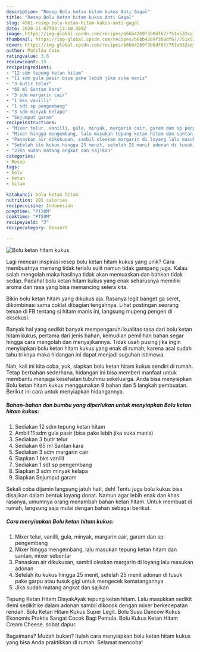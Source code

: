 ```yaml
---
description: "Resep Bolu ketan hitam kukus Anti Gagal"
title: "Resep Bolu ketan hitam kukus Anti Gagal"
slug: 4961-resep-bolu-ketan-hitam-kukus-anti-gagal
date: 2020-11-07T03:13:10.309Z
image: https://img-global.cpcdn.com/recipes/b6bb4269f3b0df67/751x532cq70/bolu-ketan-hitam-kukus-foto-resep-utama.jpg
thumbnail: https://img-global.cpcdn.com/recipes/b6bb4269f3b0df67/751x532cq70/bolu-ketan-hitam-kukus-foto-resep-utama.jpg
cover: https://img-global.cpcdn.com/recipes/b6bb4269f3b0df67/751x532cq70/bolu-ketan-hitam-kukus-foto-resep-utama.jpg
author: Matilda Cain
ratingvalue: 3.6
reviewcount: 15
recipeingredient:
- "12 sdm tepung ketan hitam"
- "11 sdm gula pasir bisa pake lebih jika suka manis"
- "3 butir telur"
- "65 ml Santan kara"
- "3 sdm margarin cair"
- "1 bks vanilli"
- "1 sdt sp pengembang"
- "3 sdm minyak kelapa"
- "Sejumput garam"
recipeinstructions:
- "Mixer telur, vanilli, gula, minyak, margarin cair, garam dan sp pengembang"
- "Mixer hingga mengembang, lalu masukan tepung ketan hitam dan santan, mixer sebentar"
- "Panaskan air dikukusan, sambil oleskan margarin di loyang lalu masukan adonan"
- "Setelah itu kukus hingga 25 menit, setelah 25 menit adonan di tusuk pake garpu atau tusuk gigi untuk mengecek kematangannya"
- "Jika sudah matang angkat dan sajikan"
categories:
- Resep
tags:
- bolu
- ketan
- hitam

katakunci: bolu ketan hitam 
nutrition: 201 calories
recipecuisine: Indonesian
preptime: "PT20M"
cooktime: "PT59M"
recipeyield: "3"
recipecategory: Dessert

---
```



![Bolu ketan hitam kukus](https://img-global.cpcdn.com/recipes/b6bb4269f3b0df67/751x532cq70/bolu-ketan-hitam-kukus-foto-resep-utama.jpg)

Lagi mencari inspirasi resep bolu ketan hitam kukus yang unik? Cara membuatnya memang tidak terlalu sulit namun tidak gampang juga. Kalau salah mengolah maka hasilnya tidak akan memuaskan dan bahkan tidak sedap. Padahal bolu ketan hitam kukus yang enak seharusnya memiliki aroma dan rasa yang bisa memancing selera kita.

Bikin bolu ketan hitam yang dikukus aja. Rasanya legit banget ga seret, dikombinasi sama coklat dibagian tengahnya. Lihat postingan seorang teman di FB tentang si hitam manis ini, langsung mupeng pengen di eksekusi.

Banyak hal yang sedikit banyak mempengaruhi kualitas rasa dari bolu ketan hitam kukus, pertama dari jenis bahan, kemudian pemilihan bahan segar hingga cara mengolah dan menyajikannya. Tidak usah pusing jika ingin menyiapkan bolu ketan hitam kukus yang enak di rumah, karena asal sudah tahu triknya maka hidangan ini dapat menjadi suguhan istimewa.


Nah, kali ini kita coba, yuk, siapkan bolu ketan hitam kukus sendiri di rumah. Tetap berbahan sederhana, hidangan ini bisa memberi manfaat untuk membantu menjaga kesehatan tubuhmu sekeluarga. Anda bisa menyiapkan Bolu ketan hitam kukus menggunakan 9 bahan dan 5 langkah pembuatan. Berikut ini cara untuk menyiapkan hidangannya.

<!--inarticleads1-->

##### Bahan-bahan dan bumbu yang diperlukan untuk menyiapkan Bolu ketan hitam kukus:

1. Sediakan 12 sdm tepung ketan hitam
1. Ambil 11 sdm gula pasir (bisa pake lebih jika suka manis)
1. Sediakan 3 butir telur
1. Sediakan 65 ml Santan kara
1. Sediakan 3 sdm margarin cair
1. Siapkan 1 bks vanilli
1. Sediakan 1 sdt sp pengembang
1. Siapkan 3 sdm minyak kelapa
1. Siapkan Sejumput garam


Sekali coba dijamin langsung jatuh hati, deh! Tentu juga bolu kukus bisa disajikan dalam bentuk loyang donat. Namun agar lebih enak dan khas rasanya, umumnya orang menambah bahan ketan hitam. Untuk membuat di rumah, langsung saja mulai dengan bahan sebagai berikut. 

<!--inarticleads2-->

##### Cara menyiapkan Bolu ketan hitam kukus:

1. Mixer telur, vanilli, gula, minyak, margarin cair, garam dan sp pengembang
1. Mixer hingga mengembang, lalu masukan tepung ketan hitam dan santan, mixer sebentar
1. Panaskan air dikukusan, sambil oleskan margarin di loyang lalu masukan adonan
1. Setelah itu kukus hingga 25 menit, setelah 25 menit adonan di tusuk pake garpu atau tusuk gigi untuk mengecek kematangannya
1. Jika sudah matang angkat dan sajikan


Tepung Ketan Hitam DiayakAyak tepung ketan hitam. Lalu masukkan sedikit demi sedikit ke dalam adonan sambil dikocok dengan mixer berkecepatan rendah. Bolu Ketan Hitam Kukus Super Legit. Bolu Susu Dancow Kukus Ekonomis Praktis Sangat Cocok Bagi Pemula. Bolu Kukus Ketan Hitam Cream Cheese. sobat dapur. 

Bagaimana? Mudah bukan? Itulah cara menyiapkan bolu ketan hitam kukus yang bisa Anda praktikkan di rumah. Selamat mencoba!

